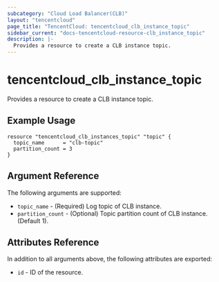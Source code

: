 ```yaml
---
subcategory: "Cloud Load Balancer(CLB)"
layout: "tencentcloud"
page_title: "TencentCloud: tencentcloud_clb_instance_topic"
sidebar_current: "docs-tencentcloud-resource-clb_instance_topic"
description: |-
  Provides a resource to create a CLB instance topic.
---
```


# tencentcloud_clb_instance_topic

Provides a resource to create a CLB instance topic.

## Example Usage

```hcl
resource "tencentcloud_clb_instances_topic" "topic" {
  topic_name      = "clb-topic"
  partition_count = 3
}
```

## Argument Reference

The following arguments are supported:

* `topic_name` - (Required) Log topic of CLB instance.
* `partition_count` - (Optional) Topic partition count of CLB instance.(Default 1).

## Attributes Reference

In addition to all arguments above, the following attributes are exported:

* `id` - ID of the resource.



